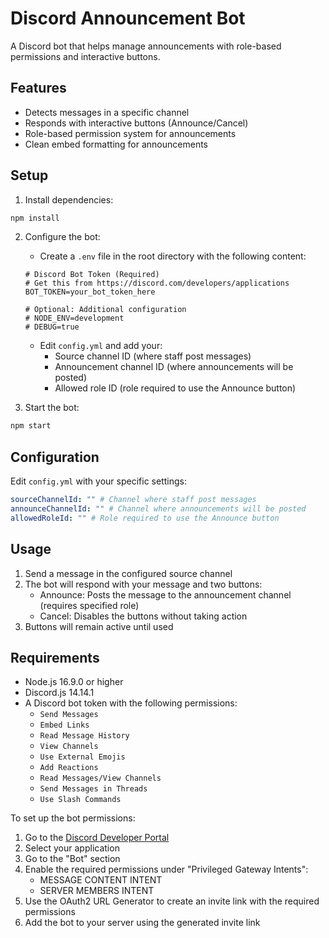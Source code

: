 # Discord Announcement Bot

A Discord bot that helps manage announcements with role-based permissions and interactive buttons.

## Features

- Detects messages in a specific channel
- Responds with interactive buttons (Announce/Cancel)
- Role-based permission system for announcements
- Clean embed formatting for announcements

## Setup

1. Install dependencies:
```bash
npm install
```

2. Configure the bot:
   - Create a `.env` file in the root directory with the following content:
   ```env
   # Discord Bot Token (Required)
   # Get this from https://discord.com/developers/applications
   BOT_TOKEN=your_bot_token_here

   # Optional: Additional configuration
   # NODE_ENV=development
   # DEBUG=true
   ```
   - Edit `config.yml` and add your:
     - Source channel ID (where staff post messages)
     - Announcement channel ID (where announcements will be posted)
     - Allowed role ID (role required to use the Announce button)

3. Start the bot:
```bash
npm start
```

## Configuration

Edit `config.yml` with your specific settings:

```yaml
sourceChannelId: "" # Channel where staff post messages
announceChannelId: "" # Channel where announcements will be posted
allowedRoleId: "" # Role required to use the Announce button
```

## Usage

1. Send a message in the configured source channel
2. The bot will respond with your message and two buttons:
   - Announce: Posts the message to the announcement channel (requires specified role)
   - Cancel: Disables the buttons without taking action
3. Buttons will remain active until used

## Requirements

- Node.js 16.9.0 or higher
- Discord.js 14.14.1
- A Discord bot token with the following permissions:
  - `Send Messages`
  - `Embed Links`
  - `Read Message History`
  - `View Channels`
  - `Use External Emojis`
  - `Add Reactions`
  - `Read Messages/View Channels`
  - `Send Messages in Threads`
  - `Use Slash Commands`

To set up the bot permissions:
1. Go to the [Discord Developer Portal](https://discord.com/developers/applications)
2. Select your application
3. Go to the "Bot" section
4. Enable the required permissions under "Privileged Gateway Intents":
   - MESSAGE CONTENT INTENT
   - SERVER MEMBERS INTENT
5. Use the OAuth2 URL Generator to create an invite link with the required permissions
6. Add the bot to your server using the generated invite link 